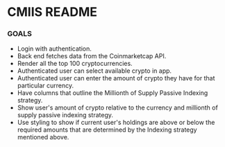 # CMIIS README

### GOALS

* Login with authentication.
* Back end fetches data from the Coinmarketcap API.
* Render all the top 100 cryptocurrencies.
* Authenticated user can select available crypto in app.
* Authenticated user can enter the amount of crypto they have for that particular currency.
* Have columns that outline the Millionth of Supply Passive Indexing strategy.
* Show user's amount of crypto relative to the currency and millionth of supply passive indexing strategy.
* Use styling to show if current user's holdings are above or below the required amounts that are determined by the Indexing strategy mentioned above.